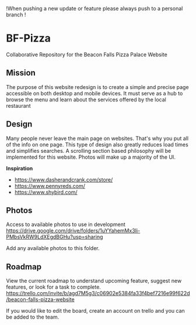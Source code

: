 !When pushing a new update or feature please always push to a personal branch !
# BF-Pizza
Collaborative Repository for the Beacon Falls Pizza Palace Website

## Mission
The purpose of this website redesign is to create a simple and precise page accessible on both desktop and mobile devices. It must serve as a hub to browse the menu and learn about the services offered by the local restaurant

## Design
Many people never leave the main page on websites. That's why you put all of the info on one page. This type of design also greatly reduces load times and simplifies searches. A scrolling section based philosophy will be implemented for this website. Photos will make up a majority of the UI.

  **Inspiration**
  - https://www.dasherandcrank.com/store/
  - https://www.pennyreds.com/
  - https://www.shybird.com/

## Photos
Access to available photos to use in development
https://drive.google.com/drive/folders/1uYYahemMx3Ii-PMbsVkRW9LdXEgdBGHu?usp=sharing

Add any available photos to this folder.

## Roadmap
View the current roadmap to understand upcoming feature, suggest new features, or look for a task to complete.
https://trello.com/invite/b/agd7M5g3/c06902e5384fa33f4bef7216e99f622d/beacon-falls-pizza-website

If you would like to edit the board, create an account on trello and you can be added to the team.
